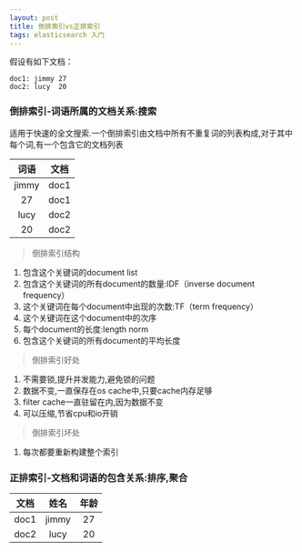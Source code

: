 ```yaml
---
layout: post
title: 倒排索引vs正排索引
tags: elasticsearch 入门
---
```


假设有如下文档：
```
doc1: jimmy 27
doc2: lucy  20
```


### 倒排索引-词语所属的文档关系:搜索
适用于快速的全文搜索.一个倒排索引由文档中所有不重复词的列表构成,对于其中每个词,有一个包含它的文档列表

| 词语  | 文档 |
| :-:  | :-: | 
| jimmy| doc1 | 
| 27   | doc1 | 
| lucy | doc2 | 
| 20   | doc2 | 

> 倒排索引结构
1. 包含这个关键词的document list
2. 包含这个关键词的所有document的数量:IDF（inverse document frequency）
3. 这个关键词在每个document中出现的次数:TF（term frequency）
4. 这个关键词在这个document中的次序
5. 每个document的长度:length norm
6. 包含这个关键词的所有document的平均长度

> 倒排索引好处
1. 不需要锁,提升并发能力,避免锁的问题
2. 数据不变,一直保存在os cache中,只要cache内存足够
3. filter cache一直驻留在内,因为数据不变
4. 可以压缩,节省cpu和io开销

> 倒排索引坏处
1. 每次都要重新构建整个索引


### 正排索引-文档和词语的包含关系:排序,聚合
|文档  | 姓名  | 年龄|
| :-: | :-:  | :-: | 
| doc1| jimmy | 27 |
| doc2| lucy  | 20 |



